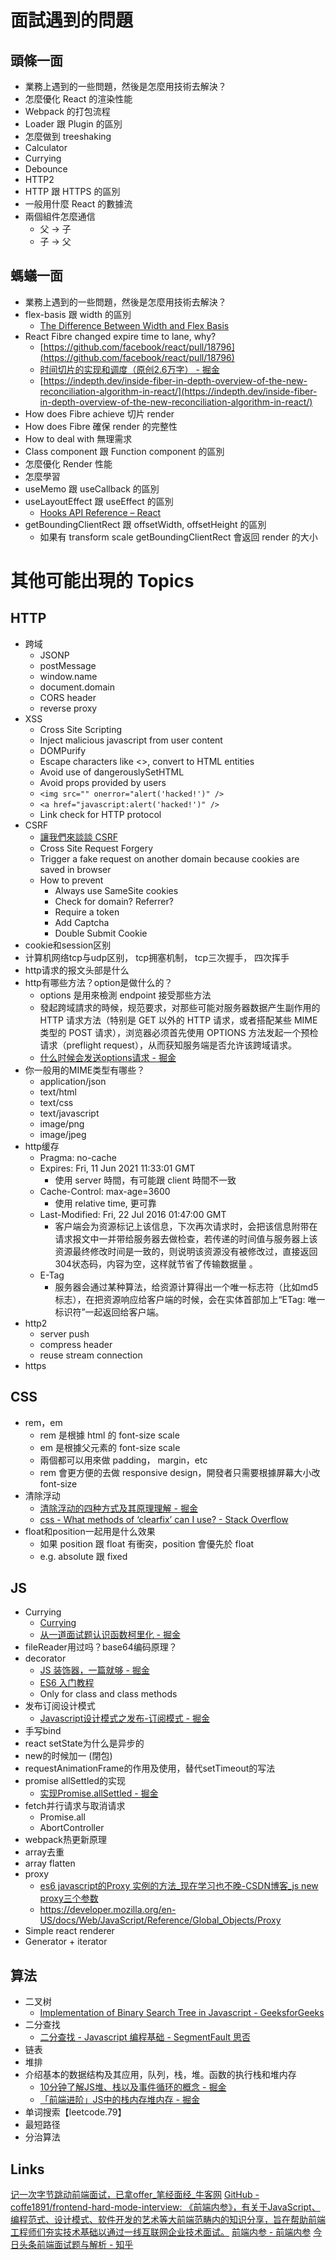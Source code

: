 # 面試遇到的問題

## 頭條一面

- 業務上遇到的一些問題，然後是怎麼用技術去解決？
- 怎麼優化 React 的渲染性能
- Webpack 的打包流程
- Loader 跟 Plugin 的區別
- 怎麼做到 treeshaking
- Calculator
- Currying
- Debounce
- HTTP2
- HTTP 跟 HTTPS 的區別
- 一般用什麼 React 的數據流
- 兩個組件怎麼通信
    - 父 → 子
    - 子 → 父

## 螞蟻一面

- 業務上遇到的一些問題，然後是怎麼用技術去解決？
- flex-basis 跟 width 的區別
    - [The Difference Between Width and Flex Basis](https://mastery.games/post/the-difference-between-width-and-flex-basis/)
- React Fibre changed expire time to lane, why?
    - [https://github.com/facebook/react/pull/18796](https://github.com/facebook/react/pull/18796)
    - [时间切片的实现和调度（原创2.6万字） - 掘金](https://juejin.im/post/5ecdd66ff265da76d53c094a)
    - [https://indepth.dev/inside-fiber-in-depth-overview-of-the-new-reconciliation-algorithm-in-react/](https://indepth.dev/inside-fiber-in-depth-overview-of-the-new-reconciliation-algorithm-in-react/)
- How does Fibre achieve 切片 render
- How does Fibre 確保 render 的完整性
- How to deal with 無理需求
- Class component 跟 Function component 的區別
- 怎麼優化 Render 性能
- 怎麼學習
- useMemo 跟 useCallback 的區別
- useLayoutEffect 跟 useEffect 的區別
    - [Hooks API Reference – React](https://reactjs.org/docs/hooks-reference.html#uselayouteffect)
- getBoundingClientRect 跟 offsetWidth, offsetHeight 的區別
    - 如果有 transform scale getBoundingClientRect 會返回 render 的大小

# 其他可能出現的 Topics

## HTTP
* 跨域
	* JSONP
	* postMessage
	* window.name
	* document.domain
	* CORS header
	* reverse proxy
* XSS
	* Cross Site Scripting
	* Inject malicious javascript from user content
	* DOMPurify
	* Escape characters like <>, convert to HTML entities
	* Avoid use of dangerouslySetHTML
	* Avoid props provided by users
	* `<img src="" onerror="alert('hacked!')" />`
	* `<a href="javascript:alert('hacked!')" />`
	* Link check for HTTP protocol
* CSRF
	* [讓我們來談談 CSRF](https://blog.techbridge.cc/2017/02/25/csrf-introduction/)
	* Cross Site Request Forgery
	* Trigger a fake request on another domain because cookies are saved in browser
	* How to prevent
		* Always use SameSite cookies
		* Check for domain? Referrer?
		* Require a token
		* Add Captcha
		* Double Submit Cookie
* cookie和session区别
* 计算机网络tcp与udp区别， tcp拥塞机制， tcp三次握手， 四次挥手
* http请求的报文头部是什么
* http有哪些方法？option是做什么的？
	* options 是用來檢測 endpoint 接受那些方法
	* 發起跨域請求的時候，规范要求，对那些可能对服务器数据产生副作用的 HTTP 请求方法（特别是 GET 以外的 HTTP 请求，或者搭配某些 MIME 类型的 POST 请求），浏览器必须首先使用 OPTIONS 方法发起一个预检请求（preflight request），从而获知服务端是否允许该跨域请求。
	* [什么时候会发送options请求 - 掘金](https://juejin.im/post/5cb3eedcf265da038f7734c4)
* 你一般用的MIME类型有哪些？
	* application/json
	* text/html
	* text/css
	* text/javascript
	* image/png
	* image/jpeg
* http缓存
	* Pragma: no-cache
	* Expires: Fri, 11 Jun 2021 11:33:01 GMT
		* 使用 server 時間，有可能跟 client 時間不一致
	* Cache-Control: max-age=3600
		* 使用 relative time, 更可靠
	* Last-Modified: Fri, 22 Jul 2016 01:47:00 GMT
		* 客户端会为资源标记上该信息，下次再次请求时，会把该信息附带在请求报文中一并带给服务器去做检查，若传递的时间值与服务器上该资源最终修改时间是一致的，则说明该资源没有被修改过，直接返回304状态码，内容为空，这样就节省了传输数据量 。
	* E-Tag
		* 服务器会通过某种算法，给资源计算得出一个唯一标志符（比如md5标志），在把资源响应给客户端的时候，会在实体首部加上“ETag: 唯一标识符”一起返回给客户端。
* http2
	* server push
	* compress header
	* reuse stream connection
* https

## CSS
* rem，em
	* rem 是根據 html 的 font-size scale
	* em 是根據父元素的 font-size scale
	* 兩個都可以用來做 padding， margin，etc
	* rem 會更方便的去做 responsive design，開發者只需要根據屏幕大小改 font-size
* 清除浮动
	* [清除浮动的四种方式及其原理理解 - 掘金](https://juejin.im/post/59e7190bf265da4307025d91)
	* [css - What methods of ‘clearfix’ can I use? - Stack Overflow](https://stackoverflow.com/questions/211383/what-methods-of-clearfix-can-i-use/1633170#1633170)
* float和position一起用是什么效果
	* 如果 position 跟 float 有衝突，position 會優先於 float
	* e.g. absolute 跟 fixed

## JS
* Currying
	* [Currying](https://javascript.info/currying-partials)
	* [从一道面试题认识函数柯里化 - 掘金](https://juejin.im/post/5b8350246fb9a019c372d26d)
* fileReader用过吗？base64编码原理？
* decorator
	* [JS 装饰器，一篇就够 - 掘金](https://juejin.im/post/5b6156e4e51d45355d51f819)
	* [ES6 入门教程](https://es6.ruanyifeng.com/#docs/decorator)
	* Only for class and class methods
* 发布订阅设计模式
	* [Javascript设计模式之发布-订阅模式 - 掘金](https://juejin.im/post/5a9108b6f265da4e7527b1a4)
* 手写bind
* react setState为什么是异步的
* new的时候加一 (閉包)
* requestAnimationFrame的作用及使用，替代setTimeout的写法
* promise allSettled的实现
	* [实现Promise.allSettled - 掘金](https://juejin.im/post/5ebce1d46fb9a0435560762e)
* fetch并行请求与取消请求
	* Promise.all
	* AbortController
* webpack热更新原理
* array去重
* array flatten
* proxy
	* [es6 javascript的Proxy 实例的方法_现在学习也不晚-CSDN博客_js new proxy三个参数](https://blog.csdn.net/qq_30100043/article/details/53443017)
	* https://developer.mozilla.org/en-US/docs/Web/JavaScript/Reference/Global_Objects/Proxy
* Simple react renderer
* Generator + iterator

## 算法
* 二叉树
	* [Implementation of Binary Search Tree in Javascript - GeeksforGeeks](https://www.geeksforgeeks.org/implementation-binary-search-tree-javascript/)
* 二分查找
	* [二分查找 - Javascript 编程基础 - SegmentFault 思否](https://segmentfault.com/a/1190000008584438)
* 链表
* 堆排
* 介绍基本的数据结构及其应用，队列，栈，堆。函数的执行栈和堆内存
	* [10分钟了解JS堆、栈以及事件循环的概念 - 掘金](https://juejin.im/post/5b1deac06fb9a01e643e2a95)
	* [「前端进阶」JS中的栈内存堆内存 - 掘金](https://juejin.im/post/5d116a9df265da1bb47d717b)
* 单词搜索【leetcode.79】
* 最短路径
* 分治算法
	
## Links
[记一次字节跳动前端面试，已拿offer_笔经面经_牛客网](https://www.nowcoder.com/discuss/177482)
[GitHub - coffe1891/frontend-hard-mode-interview: 《前端内参》，有关于JavaScript、编程范式、设计模式、软件开发的艺术等大前端范畴内的知识分享，旨在帮助前端工程师们夯实技术基础以通过一线互联网企业技术面试。](https://github.com/coffe1891/frontend-hard-mode-interview)
[前端内参 - 前端内参](https://coffe1891.gitbook.io/frontend-hard-mode-interview/)
[今日头条前端面试题与解析 - 知乎](https://zhuanlan.zhihu.com/p/83218377)